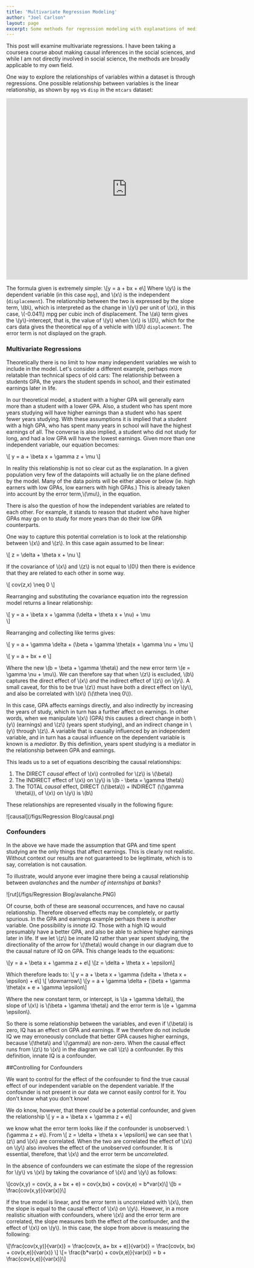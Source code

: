 ```yaml
---
title: 'Multivariate Regression Modeling'
author: "Joel Carlson"
layout: page
excerpt: Some methods for regression modeling with explanations of mediators and confounders
---
```


This post will examine multivariate regressions.  I have been taking a coursera course about making causal inferences in the social sciences, and while I am not directly involved in social science, the methods are broadly applicable to my own field.  

One way to explore the relationships of variables within a dataset is through regressions. One possible relationship between variables is the linear relationship, as shown by `mpg` vs `disp` in the `mtcars` dataset:

<iframe width="640" height="480" frameborder="0" seamless="seamless" scrolling="no" src="https://plot.ly/~joelcarlson/4.embed?width=640&height=480"></iframe>

The formula given is extremely simple:
\\[y = a + bx + e\\]
Where \\(y\\) is the dependent variable (in this case `mpg`), and \\(x\\) is the independent (`displacement`).  The relationship between the two is expressed by the slope term, \\(b\\), which is interpreted as the change in \\(y\\) per unit of \\(x\\), in this case, \\(-0.041\\) mpg per cubic inch of displacement.  The \\(a\\) term gives the \\(y\\)-intercept, that is, the value of \\(y\\) when \\(x\\) is \\(0\\), which for the cars data gives the theoretical `mpg` of a vehicle with \\(0\\) `displacement`. The error term is not displayed on the graph.

### Multivariate Regressions

Theoretically there is no limit to how many independent variables we wish to include in the model. Let's consider a different example, perhaps more relatable than technical specs of old cars: The relationship between a students GPA, the years the student spends in school, and their estimated earnings later in life.  

In our theoretical model, a student with a higher GPA will generally earn more than a student with a lower GPA.  Also, a student who has spent more years studying will have higher earnings than a student who has spent fewer years studying.  With these assumptions it is implied that a student with a high GPA, who has spent many years in school will have the highest earnings of all.  The converse is also implied, a student who did not study for long, and had a low GPA will have the lowest earnings. Given more than one independent variable, our equation becomes:

\\[
y = a + \beta x + \gamma z + \mu
\\]

In reality this relationship is not so clear cut as the explanation.  In a given population very few of the datapoints will actually lie on the plane defined by the model. Many of the data points will be either above or below (ie. high earners with low GPAs, low earners with high GPAs.) This is already taken into account by the error term,\\(\mu\\), in the equation.

There is also the question of how the independent variables are related to each other.  For example, it stands to reason that student who have higher GPAs may go on to study for more years than do their low GPA counterparts.

One way to capture this potential correlation is to look at the relationship between \\(x\\) and \\(z\\).  In this case again assumed to be linear:

\\[
z = \delta + \theta x + \nu 
\\]

If the covariance of \\(x\\) and \\(z\\) is not equal to \\(0\\) then there is evidence that they are related to each other in some way.

\\[
cov(z,x) \neq 0
\\]

Rearranging and substituting the covariance equation into the regression model returns a linear relationship:

\\[
y = a + \beta x + \gamma (\delta + \theta x + \nu) + \mu  
\\]

Rearranging and collecting like terms gives: 

\\[
y = a + \gamma \delta + (\beta + \gamma \theta)x + \gamma \nu +  \mu
\\]

\\[
y = a + bx + e
\\]

Where the new \\(b = \beta + \gamma \theta\\) and the new error term \\(e = \gamma \nu + \mu\\).  We can therefore say that when \\(z\\) is excluded, \\(b\\) captures the direct effect of \\(x\\) *and* the indirect effect of \\(z\\) on \\(y\\).  A small caveat, for this to be true \\(z\\) must have both a direct effect on \\(y\\), and also be correlated with \\(x\\) (\\(\theta \neq 0\\)).

In this case, GPA affects earnings directly, and also indirectly by increasing the years of study, which in turn has a further affect on earnings.  In other words, when we manipulate \\(x\\) (GPA) this causes a direct change in both \\(y\\) (earnings) and \\(z\\) (years spent studying), and an indirect change in \\(y\\) through \\(z\\). A variable that is causally influenced by an independent variable, and in turn has a causal influence on the dependent variable is known is a *mediator*. By this definition, years spent studying is a mediator in the relationship between GPA and earnings.

This leads us to a set of equations describing the causal relationships:

 
 1. The DIRECT *causal* effect of \\(x\\) controlled for \\(z\\) is \\(\beta\\)
 2. The INDIRECT effect of \\(x\\) on \\(y\\) is \\(b - \beta = \gamma \theta\\)
 3. The TOTAL *causal* effect, DIRECT (\\(\beta\\)) + INDIRECT (\\(\gamma \theta\\)), of \\(x\\) on \\(y\\) is \\(b\\)
 
These relationships are represented visually in the following figure:

![causal](/figs/Regression Blog/causal.png)

### Confounders
 
 In the above we have made the assumption that GPA and time spent studying are the only things that affect earnings.  This is clearly not realistic. Without context our results are not guaranteed to be legitimate, which is to say, correlation is not causation.  

To illustrate, would anyone ever imagine there being a causal relationship between *avalanches* and the *number of internships at banks*?

![rut](/figs/Regression Blog/avalanche.PNG)

Of course, both of these are seasonal occurrences, and have no causal relationship. Therefore observed effects may be completely, or partly spurious.  In the GPA and earnings example perhaps there is another variable.  One possibility is *innate IQ*. Those with a high IQ would presumably have a better GPA, and also be able to achieve higher earnings later in life.  If we let \\(z\\) be innate IQ rather than year spent studying, the directionality of the arrow for \\(\theta\\) would change in our diagram due to the causal nature of IQ on GPA. This change leads to the equations:

\\[y = a + \beta x + \gamma z + e\\]
\\[z = \delta + \theta x + \epsilon\\]

Which therefore leads to:
\\[
y = a + \beta x + \gamma (\delta + \theta x + \epsilon) + e\\]
\\[ \downarrow\\]
\\[y = a + \gamma \delta + (\beta + \gamma \theta)x + e + \gamma \epsilon\\]

Where the new constant term, or intercept, is \\(a + \gamma \delta\\), the slope of \\(x\\) is \\(\beta + \gamma \theta\\) and the error term is \\(e + \gamma \epsilon\\).

So there is some relationship between the variables, and even if \\(\beta\\) is zero, IQ has an effect on GPA and earnings. If we therefore do not include IQ we may erroneously conclude that better GPA causes higher earnings, because \\(\theta\\) and \\(\gamma\\) are non-zero. When the causal effect runs from \\(z\\) to \\(x\\) in the diagram we call \\(z\\) a confounder. By this definition, innate IQ is a confounder.

##Controlling for Confounders

We want to control for the effect of the confounder to find the true causal effect of our independent variable on the dependent variable. If the confounder is not present in our data we cannot easily control for it.  You don't know what you don't know!

We do know, however, that there *could* be a potential confounder, and given the relationship
\\[
y = a + \beta x + \gamma z + e\\]

we know what the error term looks like if the confounder is unobserved: \\(\gamma z + e\\). From
\\[ z = \delta + \theta x + \epsilon\\]
we can see that \\(z\\) and \\(x\\) are correlated.  When the two are correlated the effect of \\(x\\) on \\(y\\) also involves the effect of the unobserved confounder.  It is essential, therefore, that \\(x\\) and the error term be *uncorrelated*.

In the absence of confounders we can estimate the slope of the regression for \\(y\\) vs \\(x\\) by taking the covariance of \\(x\\) and \\(y\\) as follows:

\\[cov(x,y) = cov(x, a + bx + e) = cov(x,bx) + cov(x,e) = b*var(x)\\]
\\[b = \frac{cov(x,y)}{var(x)}\\]

If the true model is linear, and the error term is uncorrelated with \\(x\\), then the slope is equal to the causal effect of \\(x\\) on \\(y\\). However, in a more realistic situation with confounders, where \\(x\\) and the error term are correlated, the slope measures both the effect of the confounder, and the effect of \\(x\\) on \\(y\\).  In this case, the slope from above is measuring the following:

\\[\frac{cov(x,y)}{var(x)} = \frac{cov(x, a+ bx + e)}{var(x)} = \frac{cov(x, bx) + cov(x,e)}{var(x)} \\]
\\[= \frac{b*var(x) + cov(x,e)}{var(x)} = b + \frac{cov(x,e)}{var(x)}\\]


